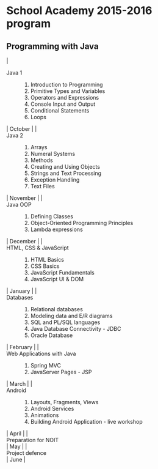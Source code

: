 # School Academy 2015-2016 program
## Programming with Java

| <dt>Java 1</dt><dd><ol><li>Introduction to Programming</li><li>Primitive Types and Variables</li><li>Operators and Expressions</li><li>Console Input and Output</li><li>Conditional Statements</li><li>Loops</li></ol></dd> | October |
| <dt>Java 2</dt><dd><ol><li>Arrays</li><li>Numeral Systems</li><li>Methods</li><li>Creating and Using Objects</li><li>Strings and Text Processing</li><li>Exception Handling</li><li>Text Files</li></ol></dd> | November |
| <dt>Java OOP</dt><dd><ol><li>Defining Classes</li><li>Object-Oriented Programming Principles</li><li>Lambda expressions</li></ol></dd> | December |
| <dt>HTML, CSS & JavaScript</dt><dd><ol><li>HTML Basics</li><li>CSS Basics</li><li>JavaScript Fundamentals</li><li>JavaScript UI & DOM</li></ol></dd> | January |
| <dt>Databases</dt><dd><ol><li>Relational databases</li><li>Modeling data and E/R diagrams</li><li>SQL and PL/SQL languages</li><li>Java Database Connectivity - JDBC</li><li>Oracle Database</li></ol></dd> | February |
| <dt>Web Applications with Java</dt><dd><ol><li>Spring MVC</li><li>JavaServer Pages - JSP</li></ol></dd> | March |
| <dt>Android</dt><dd><ol><li>Layouts, Fragments, Views</li><li>Android Services</li><li>Animations</li><li>Building Android Application - live workshop</li></ol></dd> | April |
| <dt>Preparation for NOIT</dt> | May |
| <dt>Project defence</dt> | June |

